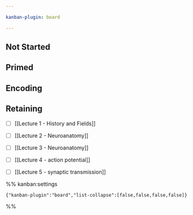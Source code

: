```yaml
---

kanban-plugin: board

---
```


## Not Started



## Primed



## Encoding



## Retaining

- [ ] [[Lecture 1 - History and Fields]]
- [ ] [[Lecture 2 - Neuroanatomy]]
- [ ] [[Lecture 3 - Neuroanatomy]]
- [ ] [[Lecture 4 - action potential]]
- [ ] [[Lecture 5 - synaptic transmission]]




%% kanban:settings
```
{"kanban-plugin":"board","list-collapse":[false,false,false,false]}
```
%%